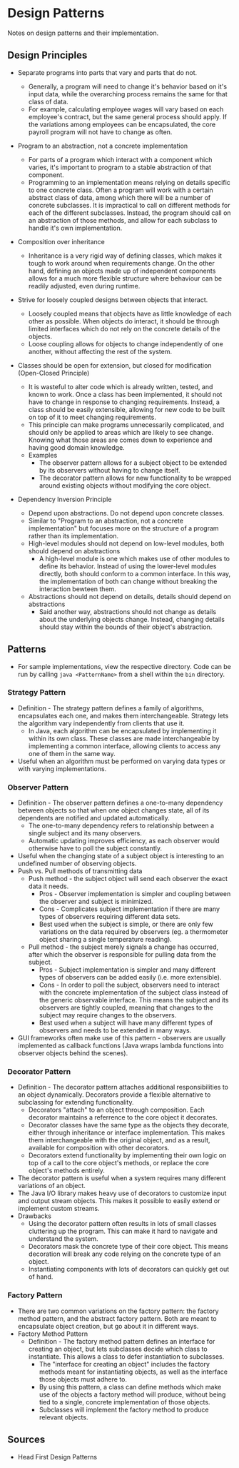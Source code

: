 # Design Patterns

Notes on design patterns and their implementation.

## Design Principles

* Separate programs into parts that vary and parts that do not.
    * Generally, a program will need to change it's behavior based on it's input data, while the overarching process remains the same for that class of data.
    * For example, calculating employee wages will vary based on each employee's contract, but the same general process should apply. If the variations among employees can be encapsulated, the core payroll program will not have to change as often.

* Program to an abstraction, not a concrete implementation
    * For parts of a program which interact with a component which varies, it's important to program to a stable abstraction of that component.
    * Programming to an implementation means relying on details specific to one concrete class. Often a program will work with a certain abstract class of data, among which there will be a number of concrete subclasses. It is impractical to call on different methods for each of the different subclasses. Instead, the program should call on an abstraction of those methods, and allow for each subclass to handle it's own implementation.

* Composition over inheritance
    * Inheritance is a very rigid way of defining classes, which makes it tough to work around when requirements change. On the other hand, defining an objects made up of independent components allows for a much more flexible structure where behaviour can be readily adjusted, even during runtime.

* Strive for loosely coupled designs between objects that interact.
    * Loosely coupled means that objects have as little knowledge of each other as possible. When objects do interact, it should be through limited interfaces which do not rely on the concrete details of the objects.
    * Loose coupling allows for objects to change independently of one another, without affecting the rest of the system.

* Classes should be open for extension, but closed for modification (Open-Closed Principle)
    * It is wasteful to alter code which is already written, tested, and known to work. Once a class has been implemented, it should not have to change in response to changing requirements. Instead, a class should be easily extensible, allowing for new code to be built on top of it to meet changing requirements.
    * This principle can make programs unnecessarily complicated, and should only be applied to areas which are likely to see change. Knowing what those areas are comes down to experience and having good domain knowledge.
    * Examples
        * The observer pattern allows for a subject object to be extended by its observers without having to change itself.
        * The decorator pattern allows for new functionality to be wrapped around existing objects without modifying the core object.

* Dependency Inversion Principle
    * Depend upon abstractions. Do not depend upon concrete classes.
    * Similar to "Program to an abstraction, not a concrete implementation" but focuses more on the structure of a program rather than its implementation.
    * High-level modules should not depend on low-level modules, both should depend on abstractions
        * A high-level module is one which makes use of other modules to define its behavior. Instead of using the lower-level modules directly, both should conform to a common interface. In this way, the implementation of both can change without breaking the interaction bewteen them.
    * Abstractions should not depend on details, details should depend on abstractions
        * Said another way, abstractions should not change as details about the underlying objects change. Instead, changing details should stay within the bounds of their object's abstraction.


## Patterns

* For sample implementations, view the respective directory. Code can be run by calling `java <PatternName>` from a shell within the `bin` directory.


### Strategy Pattern

* Definition - The strategy pattern defines a family of algorithms, encapsulates each one, and makes them interchangeable. Strategy lets the algorithm vary independently from clients that use it.
    * In Java, each algorithm can be encapsulated by implementing it within its own class. These classes are made interchangeable by implementing a common interface, allowing clients to access any one of them in the same way.
* Useful when an algorithm must be performed on varying data types or with varying implementations.


### Observer Pattern

* Definition - The observer pattern defines a one-to-many dependency between objects so that when one object changes state, all of its dependents are notified and updated automatically.
    * The one-to-many dependency refers to relationship between a single subject and its many observers.
    * Automatic updating improves efficiency, as each observer would otherwise have to poll the subject constantly.
* Useful when the changing state of a subject object is interesting to an undefined number of observing objects.
* Push vs. Pull methods of transmitting data
    * Push method - the subject object will send each observer the exact data it needs.
        * Pros - Observer implementation is simpler and coupling between the observer and subject is minimized.
        * Cons - Complicates subject implementation if there are many types of observers requiring different data sets.
        * Best used when the subject is simple, or there are only few variations on the data required by observers (eg. a thermometer object sharing a single temperature reading).
    * Pull method - the subject merely signals a change has occurred, after which the observer is responsible for pulling data from the subject.
        * Pros - Subject implementation is simpler and many different types of observers can be added easily (i.e. more extensible).
        * Cons - In order to poll the subject, observers need to interact with the concrete implementation of the subject class instead of the generic observable interface. This means the subject and its observers are tightly coupled, meaning that changes to the subject may require changes to the observers.
        * Best used when a subject will have many different types of observers and needs to be extended in many ways.
* GUI frameworks often make use of this pattern - observers are usually implemented as callback functions (Java wraps lambda functions into observer objects behind the scenes).


### Decorator Pattern

* Definition - The decorator pattern attaches additional responsibilities to an object dynamically. Decorators provide a flexible alternative to subclassing for extending functionality.
    * Decorators "attach" to an object through composition. Each decorator maintains a referrence to the core object it decorates.
    * Decorator classes have the same type as the objects they decorate, either through inheritance or interface implementation. This makes them interchangeable with the original object, and as a result, available for composition with other decorators.
    * Decorators extend functionality by implementing their own logic on top of a call to the core object's methods, or replace the core object's methods entirely.
* The decorator pattern is useful when a system requires many different variations of an object.
* The Java I/O library makes heavy use of decorators to customize input and output stream objects. This makes it possible to easily extend or implement custom streams.
* Drawbacks
    * Using the decorator pattern often results in lots of small classes cluttering up the program. This can make it hard to navigate and understand the system.
    * Decorators mask the concrete type of their core object. This means decoration will break any code relying on the concrete type of an object.
    * Instantiating components with lots of decorators can quickly get out of hand.


### Factory Pattern

* There are two common variations on the factory pattern: the factory method pattern, and the abstract factory pattern. Both are meant to encapsulate object creation, but go about it in different ways.
* Factory Method Pattern
    * Definition - The factory method pattern defines an interface for creating an object, but lets subclasses decide which class to instantiate. This allows a class to defer instantiation to subclasses.
        * The "interface for creating an object" includes the factory methods meant for instantiating objects, as well as the interface those objects must adhere to.
        * By using this pattern, a class can define methods which make use of the objects a factory method will produce, without being tied to a single, concrete implementation of those objects.
        * Subclasses will implement the factory method to produce relevant objects.

## Sources

* Head First Design Patterns
